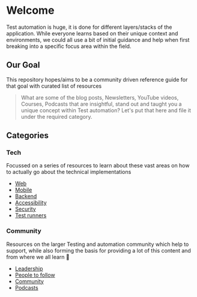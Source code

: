 # Welcome

Test automation is huge, it is done for different layers/stacks of the application. While everyone
learns based on their unique context and environments, we could all use a bit of initial guidance
and help when first breaking into a specific focus area within the field.

## Our Goal

This repository hopes/aims to be a community driven reference guide for that goal with curated list
of resources

> What are some of the blog posts, Newsletters, YouTube videos, Courses, Podcasts that are
> insightful, stand out and taught you a unique concept within Test automation? Let's put that here
> and file it under the required category.

## Categories

### Tech

Focussed on a series of resources to learn about these vast areas on how to actually go about the
technical implementations

- [Web](tech/web.md)
- [Mobile](tech/mobile.md)
- [Backend](tech/backend.md)
- [Accessibility](tech/accessibility.md)
- [Security](tech/security.md)
- [Test runners](tech/test_runners.md)

### Community

Resources on the larger Testing and automation community which help to support, while also forming
the basis for providing a lot of this content and from where we all learn 🙏

- [Leadership](community/leadership.md)
- [People to follow](community/people_to_follow.md)
- [Community](community/community.md)
- [Podcasts](community/podcasts.md)
